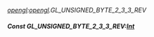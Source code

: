 _[opengl](../../modules/opengl/opengl-module.md):[opengl](../../modules/opengl/opengl-module.md).GL\_UNSIGNED\_BYTE\_2\_3\_3\_REV_
##### Const GL\_UNSIGNED\_BYTE\_2\_3\_3\_REV:[Int](../../modules/wonkey/wonkey-types-int.md)
